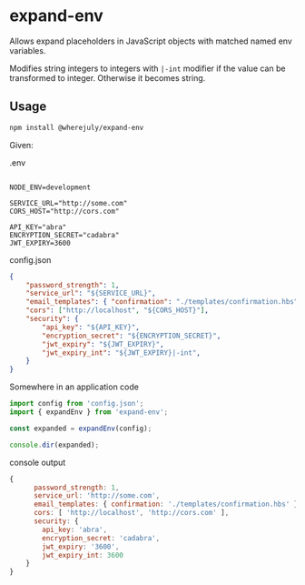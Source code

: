 # expand-env

Allows expand placeholders in JavaScript objects with matched named env variables.

Modifies string integers to integers with `|-int` modifier if the value can be transformed to integer. Otherwise it becomes string.

## Usage

``` bash
npm install @wherejuly/expand-env
```

Given:

.env
``` env

NODE_ENV=development

SERVICE_URL="http://some.com"
CORS_HOST="http://cors.com"

API_KEY="abra"
ENCRYPTION_SECRET="cadabra"
JWT_EXPIRY=3600
```

config.json
``` json
{
    "password_strength": 1,
    "service_url": "${SERVICE_URL}",
    "email_templates": { "confirmation": "./templates/confirmation.hbs" },
    "cors": ["http://localhost", "${CORS_HOST}"],
    "security": {
        "api_key": "${API_KEY}",
        "encryption_secret": "${ENCRYPTION_SECRET}",
        "jwt_expiry": "${JWT_EXPIRY}",
        "jwt_expiry_int": "${JWT_EXPIRY}|-int",
    }
}
```

Somewhere in an application code
``` javascript
import config from 'config.json';
import { expandEnv } from 'expand-env';

const expanded = expandEnv(config);

console.dir(expanded);
```

console output
``` javascript
{
      password_strength: 1,
      service_url: 'http://some.com',
      email_templates: { confirmation: './templates/confirmation.hbs' },
      cors: [ 'http://localhost', 'http://cors.com' ],
      security: { 
        api_key: 'abra', 
        encryption_secret: 'cadabra', 
        jwt_expiry: '3600', 
        jwt_expiry_int: 3600
    }
}
```